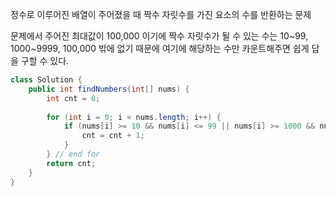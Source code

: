 정수로 이루어진 배열이 주어졌을 때 짝수 자릿수를 가진 요소의 수를 반환하는 문제  

문제에서 주어진 최대값이 100,000 이기에 짝수 자릿수가 될 수 있는 수는 10~99, 1000~9999, 100,000 밖에 없기 때문에 여기에 해당하는 수만 카운트해주면 쉽게 답을 구할 수 있다.  

```java
class Solution {
    public int findNumbers(int[] nums) {
        int cnt = 0;
        
        for (int i = 0; i < nums.length; i++) {
            if (nums[i] >= 10 && nums[i] <= 99 || nums[i] >= 1000 && nums[i] <= 9999 || nums[i] == 100000) {
                cnt = cnt + 1;
            }
        } // end for
        return cnt;
    }
}
```
